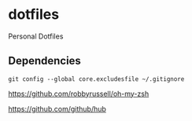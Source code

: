# dotfiles
Personal Dotfiles

## Dependencies

`git config --global core.excludesfile ~/.gitignore`

https://github.com/robbyrussell/oh-my-zsh


https://github.com/github/hub
